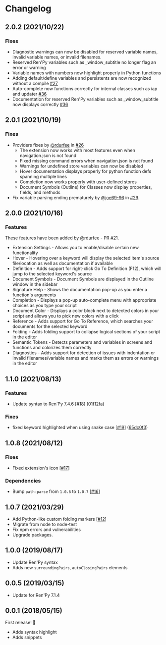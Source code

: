 # Changelog

## 2.0.2 (2021/10/22)

### Fixes
* Diagnostic warnings can now be disabled for reserved variable names, invalid variable names, or invalid filenames.
* Reserved Ren'Py variables such as _window_subtitle no longer flag an error or warning
* Variable names with numbers now highlight properly in Python functions
* Adding default/define variables and persistents are now recognized without a compile [#27](https://github.com/LuqueDaniel/vscode-language-renpy/issues/27)
* Auto-complete now functions correctly for internal classes such as iap and updater [#36](https://github.com/LuqueDaniel/vscode-language-renpy/issues/36)
* Documentation for reserved Ren'Py variables such as _window_subtitle now displays correctly [#36](https://github.com/LuqueDaniel/vscode-language-renpy/issues/36)

## 2.0.1 (2021/10/19)

### Fixes

* Providers fixes by [@rdurfee](https://github.com/rdurfee) in [#26](https://github.com/LuqueDaniel/vscode-language-renpy/pull/26)
  * The extension now works with most features even when navigation.json is not found
  * Fixed missing command errors when navigation.json is not found
  * Warnings for undefined store variables can now be disabled
  * Hover documentation displays properly for python function defs spanning multiple lines
  * Completion now works properly with user-defined stores
  * Document Symbols (Outline) for Classes now display properties, fields, and methods
* Fix variable parsing ending prematurely by [@joe69-96](https://github.com/joe69-96) in [#29](https://github.com/LuqueDaniel/vscode-language-renpy/pull/29).

## 2.0.0 (2021/10/16)

### Features

These features have been added by [@rdurfee](https://github.com/rdurfee) - PR [#21](https://github.com/LuqueDaniel/vscode-language-renpy/pull/21).

* Extension Settings - Allows you to enable/disable certain new functionality
* Hover - Hovering over a keyword will display the selected item's source file/location as well as documentation if available
* Definition - Adds support for right-click Go To Definition (F12), which will jump to the selected keyword's source
* Document Symbols - Document Symbols are displayed in the Outline window in the sidebar
* Signature Help - Shows the documentation pop-up as you enter a function's arguments
* Completion - Displays a pop-up auto-complete menu with appropriate choices as you type your script
* Document Color - Displays a color block next to detected colors in your script and allows you to pick new colors with a click
* Reference - Adds support for Go To Reference, which searches your documents for the selected keyword
* Folding - Adds folding support to collapse logical sections of your script in the editor
* Semantic Tokens - Detects parameters and variables in screens and functions and colorizes them correctly
* Diagnostics - Adds support for detection of issues with indentation or invalid filenames/variable names and marks them as errors or warnings in the editor

## 1.1.0 (2021/08/13)

### Features

* Update syntax to Ren'Py 7.4.6 [[#18](https://github.com/LuqueDaniel/vscode-language-renpy/pull/18)] ([01f12fa](https://github.com/LuqueDaniel/vscode-language-renpy/commit/01f12fa43913d4c5ea14d738bfa69c4f5fcb2dcf))

### Fixes

* fixed keyword highlighted when using snake case  [[#19](https://github.com/LuqueDaniel/vscode-language-renpy/pull/19)] ([65dc0f3](https://github.com/LuqueDaniel/vscode-language-renpy/commit/65dc0f3cd15dd3922de8ef4fc8a59f0f40304eed))

## 1.0.8 (2021/08/12)

### Fixes

* Fixed extension's icon [[#17](https://github.com/LuqueDaniel/vscode-language-renpy/pull/17)]

### Dependencies

* Bump `path-parse` from `1.0.6` to `1.0.7` [[#16](https://github.com/LuqueDaniel/vscode-language-renpy/pull/16)]

## 1.0.7 (2021/03/29)

* Add Python-like custom folding markers [[#12](https://github.com/LuqueDaniel/vscode-language-renpy/pull/12)]
* Migrate from node to node-test
* Fix npm errors and vulnerabilities
* Upgrade packages.

## 1.0.0 (2019/08/17)

* Update Ren'Py syntax
* Adds new `surroundingPairs`, `autoClosingPairs` elements

## 0.0.5 (2019/03/15)

* Update for Ren'Py 7.1.4

## 0.0.1 (2018/05/15)

First release! :tada:

* Adds syntax highlight
* Adds snippets
